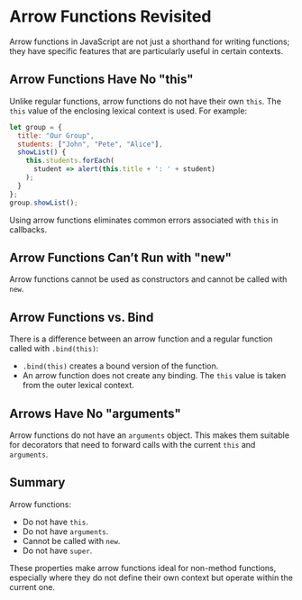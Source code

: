 
# Arrow Functions Revisited

Arrow functions in JavaScript are not just a shorthand for writing functions; they have specific features that are particularly useful in certain contexts.

## Arrow Functions Have No "this"

Unlike regular functions, arrow functions do not have their own `this`. The `this` value of the enclosing lexical context is used. For example:

```javascript
let group = {
  title: "Our Group",
  students: ["John", "Pete", "Alice"],
  showList() {
    this.students.forEach(
      student => alert(this.title + ': ' + student)
    );
  }
};
group.showList();
```

Using arrow functions eliminates common errors associated with `this` in callbacks.

## Arrow Functions Can’t Run with "new"

Arrow functions cannot be used as constructors and cannot be called with `new`.

## Arrow Functions vs. Bind

There is a difference between an arrow function and a regular function called with `.bind(this)`:
- `.bind(this)` creates a bound version of the function.
- An arrow function does not create any binding. The `this` value is taken from the outer lexical context.

## Arrows Have No "arguments"

Arrow functions do not have an `arguments` object. This makes them suitable for decorators that need to forward calls with the current `this` and `arguments`.

## Summary

Arrow functions:
- Do not have `this`.
- Do not have `arguments`.
- Cannot be called with `new`.
- Do not have `super`.

These properties make arrow functions ideal for non-method functions, especially where they do not define their own context but operate within the current one.
